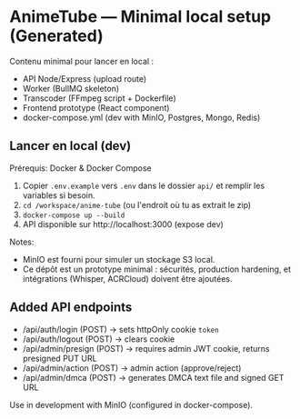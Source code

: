 # AnimeTube — Minimal local setup (Generated)

Contenu minimal pour lancer en local :
- API Node/Express (upload route)
- Worker (BullMQ skeleton)
- Transcoder (FFmpeg script + Dockerfile)
- Frontend prototype (React component)
- docker-compose.yml (dev with MinIO, Postgres, Mongo, Redis)

## Lancer en local (dev)
Prérequis: Docker & Docker Compose

1. Copier `.env.example` vers `.env` dans le dossier `api/` et remplir les variables si besoin.
2. `cd /workspace/anime-tube` (ou l'endroit où tu as extrait le zip)
3. `docker-compose up --build`
4. API disponible sur http://localhost:3000 (expose dev)

Notes:
- MinIO est fourni pour simuler un stockage S3 local.
- Ce dépôt est un prototype minimal : sécurités, production hardening, et intégrations (Whisper, ACRCloud) doivent être ajoutées.


## Added API endpoints
- /api/auth/login  (POST) -> sets httpOnly cookie `token`
- /api/auth/logout (POST) -> clears cookie
- /api/admin/presign (POST) -> requires admin JWT cookie, returns presigned PUT URL
- /api/admin/action (POST) -> admin action (approve/reject)
- /api/admin/dmca (POST) -> generates DMCA text file and signed GET URL

Use in development with MinIO (configured in docker-compose).
